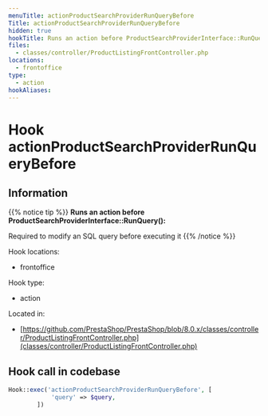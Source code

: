 ```yaml
---
menuTitle: actionProductSearchProviderRunQueryBefore
Title: actionProductSearchProviderRunQueryBefore
hidden: true
hookTitle: Runs an action before ProductSearchProviderInterface::RunQuery()
files:
  - classes/controller/ProductListingFrontController.php
locations:
  - frontoffice
type:
  - action
hookAliases:
---
```


# Hook actionProductSearchProviderRunQueryBefore

## Information

{{% notice tip %}}
**Runs an action before ProductSearchProviderInterface::RunQuery():** 

Required to modify an SQL query before executing it
{{% /notice %}}

Hook locations: 
  - frontoffice

Hook type: 
  - action

Located in: 
  - [https://github.com/PrestaShop/PrestaShop/blob/8.0.x/classes/controller/ProductListingFrontController.php](classes/controller/ProductListingFrontController.php)

## Hook call in codebase

```php
Hook::exec('actionProductSearchProviderRunQueryBefore', [
            'query' => $query,
        ])
```